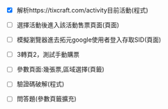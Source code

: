 - [x] 解析https://tixcraft.com/activity目前活動(程式)
- [ ] 選擇活動後進入該活動售票頁面(頁面)
- [ ] 模擬瀏覽器進去拓元google使用者登入存取SID(頁面)
- [ ] 3轉頁2，測試手動購票
- [ ] 參數頁面:幾張票,區域選擇(頁籤)
- [ ] 驗證碼破解(程式)
- [ ] 問答題(參數頁籤擴充)
  
